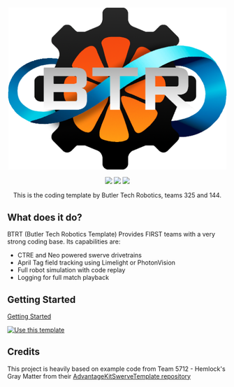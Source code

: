<p align="center">
<img src="./docs/resources/BTR_Logo.png" width="500">


<p align="center">
  <a href="https://github.com/wpilibsuite/allwpilib/releases/tag/v2024.2.1"><img src="https://img.shields.io/badge/WPILib-2024.2.1-AC2B37" /></a>
  <a href="https://v6.docs.ctr-electronics.com/en/stable/"><img src="https://img.shields.io/badge/Phoenix6-24.1.0-97D700"></a>
  <a href="https://docs.revrobotics.com/sparkmax/software-resources/spark-max-api-information"><img src="https://img.shields.io/badge/REVLib-2024.2.4-f05a28"></a>
</p>

<p align="center">This is the coding template by Butler Tech Robotics, teams 325 and 144.

## What does it do?
BTRT (Butler Tech Robotics Template) Provides FIRST teams with a very strong coding base. Its capabilities are:

<ul>
<li> CTRE and Neo powered swerve drivetrains </li>
<li> April Tag field tracking using Limelight or PhotonVision </li>
<li> Full robot simulation with code replay </li>
<li> Logging for full match playback </li>
  </ul>

## Getting Started
[Getting Started](https://github.com/AydenLo17/BTRT/blob/main/docs/GETTING_STARTED.md)

[![Use this template](https://img.shields.io/badge/Use_this_template-238636?style=for-the-badge)](https://github.com/new?template_name=BTRT&template_owner=AydenLo17)


## Credits

This project is heavily based on example code from Team 5712 - Hemlock's Gray Matter from their [AdvantageKitSwerveTemplate repository](https://github.com/Hemlock5712/AdvantageKitSwerveTemplate)
